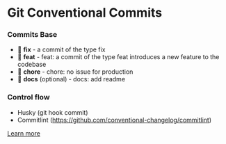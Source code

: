 # Git Conventional Commits

### Commits Base

- 📝 **fix** - a commit of the type fix
- 📝 **feat** - feat: a commit of the type feat introduces a new feature to the codebase
- 📝 **chore** - chore: no issue for production
- 📝 **docs** (optional) - docs: add readme

### Control flow

- Husky (git hook commit)
- Commitlint (https://github.com/conventional-changelog/commitlint)

[Learn more](https://www.conventionalcommits.org/en/v1.0.0/#specification)
